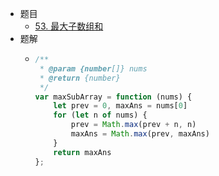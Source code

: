 - 题目
	- [53. 最大子数组和](https://leetcode.cn/problems/maximum-subarray/)
- 题解
	- ```js
	  /**
	   * @param {number[]} nums
	   * @return {number}
	   */
	  var maxSubArray = function (nums) {
	      let prev = 0, maxAns = nums[0]
	      for (let n of nums) {
	          prev = Math.max(prev + n, n)
	          maxAns = Math.max(prev, maxAns)
	      }
	      return maxAns
	  };
	  ```
